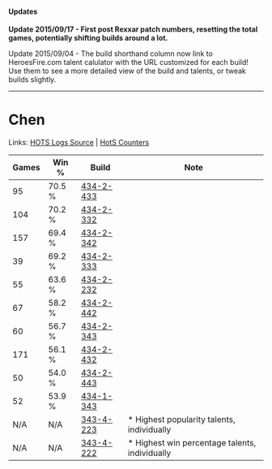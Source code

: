 #### Updates
**Update 2015/09/17 - First post Rexxar patch numbers, resetting the total games, potentially shifting builds around a lot.**

Update 2015/09/04 - The build shorthand column now link to HeroesFire.com talent calulator with the URL customized for each build!  
Use them to see a more detailed view of the build and talents, or tweak builds slightly.

***

# Chen

Links: [HOTS Logs Source](https://www.hotslogs.com/Sitewide/HeroDetails?Hero=Chen) | [HotS Counters](http://hotscounters.com/#/hero/Chen)

Games  | Win %  | Build     | Note
-----  | -----  | -----     | ----
95     | 70.5 % | [434-2-433](http://www.heroesfire.com/hots/talent-calculator/chen#sjaX) | 
104    | 70.2 % | [434-2-332](http://www.heroesfire.com/hots/talent-calculator/chen#sjYy) | 
157    | 69.4 % | [434-2-342](http://www.heroesfire.com/hots/talent-calculator/chen#sjZ6) | 
39     | 69.2 % | [434-2-333](http://www.heroesfire.com/hots/talent-calculator/chen#sjYz) | 
55     | 63.6 % | [434-2-232](http://www.heroesfire.com/hots/talent-calculator/chen#sjXO) | 
67     | 58.2 % | [434-2-442](http://www.heroesfire.com/hots/talent-calculator/chen#sjag) | 
60     | 56.7 % | [434-2-343](http://www.heroesfire.com/hots/talent-calculator/chen#sjZ7) | 
171    | 56.1 % | [434-2-432](http://www.heroesfire.com/hots/talent-calculator/chen#sjaW) | 
50     | 54.0 % | [434-2-443](http://www.heroesfire.com/hots/talent-calculator/chen#sjah) | 
52     | 53.9 % | [434-1-343](http://www.heroesfire.com/hots/talent-calculator/chen#sjJV) | 
N/A    | N/A    | [343-4-223](http://www.heroesfire.com/hots/talent-calculator/chen#pFrl) | * Highest popularity talents, individually
N/A    | N/A    | [343-4-222](http://www.heroesfire.com/hots/talent-calculator/chen#pFrk) | * Highest win percentage talents, individually
